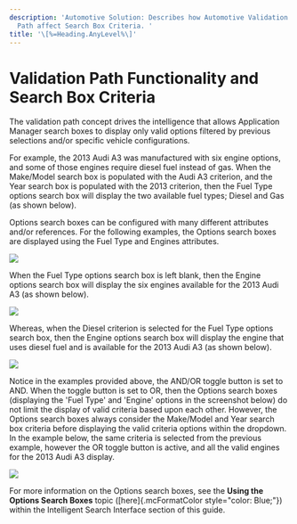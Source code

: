 ```yaml
---
description: 'Automotive Solution: Describes how Automotive Validation
  Path affect Search Box Criteria. '
title: '\[%=Heading.AnyLevel%\]'
---
```


Validation Path Functionality and Search Box Criteria
=====================================================

The validation path concept drives the intelligence that allows
Application Manager search boxes to display only valid options filtered
by previous selections and/or specific vehicle configurations.

For example, the 2013 Audi A3 was manufactured with six engine options,
and some of those engines require diesel fuel instead of gas. When the
Make/Model search box is populated with the Audi A3 criterion, and the
Year search box is populated with the 2013 criterion, then the Fuel Type
options search box will display the two available fuel types; Diesel and
Gas (as shown below).

Options search boxes can be configured with many different attributes
and/or references. For the following examples, the Options search boxes
are displayed using the Fuel Type and Engines attributes.

![](../../../Resources/Images/AppMgr/Validation%20Paths/A3%202013%20Fuel%20Type%20Dropdown.png)

When the Fuel Type options search box is left blank, then the Engine
options search box will display the six engines available for the 2013
Audi A3 (as shown below).

![](../../../Resources/Images/AppMgr/Validation%20Paths/A3%202013%20Engine%20Dropdown.png)

Whereas, when the Diesel criterion is selected for the Fuel Type options
search box, then the Engine options search box will display the engine
that uses diesel fuel and is available for the 2013 Audi A3 (as shown
below).

![](../../../Resources/Images/AppMgr/Validation%20Paths/EngineDropdownFuel.png)

Notice in the examples provided above, the AND/OR toggle button is set
to AND. When the toggle button is set to OR, then the Options search
boxes (displaying the \'Fuel Type\' and \'Engine\' options in the
screenshot below) do not limit the display of valid criteria based upon
each other. However, the Options search boxes always consider the
Make/Model and Year search box criteria before displaying the valid
criteria options within the dropdown. In the example below, the same
criteria is selected from the previous example, however the OR toggle
button is active, and all the valid engines for the 2013 Audi A3
display.

![](../../../Resources/Images/AppMgr/Validation%20Paths/AfterFuelOR.png)

For more information on the Options search boxes, see the **Using the
Options Search Boxes** topic ([here]{.mcFormatColor
style="color: Blue;"}) within the Intelligent Search Interface section
of this guide.
